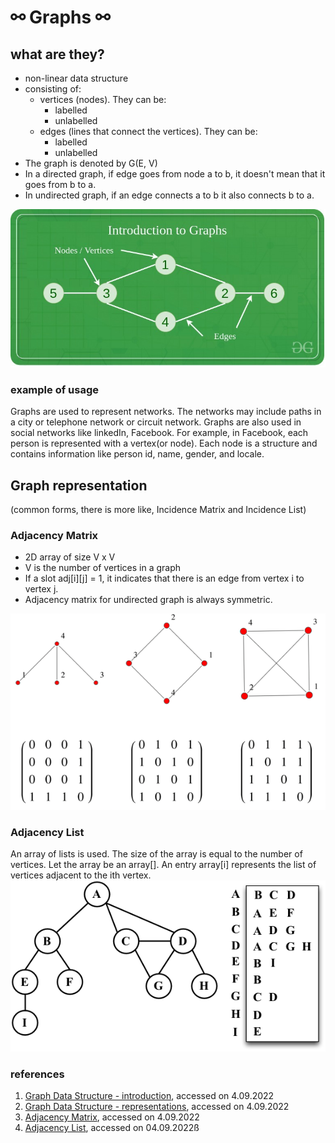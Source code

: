 # ⚯ Graphs ⚯
## what are they?

- non-linear data structure
- consisting of:
  - vertices (nodes). They can be:
    - labelled
    - unlabelled
  - edges (lines that connect the vertices). They can be:
    - labelled
    - unlabelled
- The graph is denoted by G(E, V)
- In a directed graph, if edge goes from node a to b, it doesn't mean that it goes from b to a.
- In undirected graph, if an edge connects a to b it also connects b to a.

![img.png](img/img.png)

### example of usage
Graphs are used to represent networks. The networks may include paths in a city or telephone network or circuit network.
Graphs are also used in social networks like linkedIn, Facebook. For example, in Facebook, each person is represented 
with a vertex(or node). Each node is a structure and contains information like person id, name, gender, and locale.

## Graph representation 
(common forms, there is more like, Incidence Matrix and Incidence List)

### Adjacency Matrix
- 2D array of size V x V
- V is the number of vertices in a graph
- If a slot adj[i][j] = 1, it indicates that there is an edge from vertex i to vertex j.
- Adjacency matrix for undirected graph is always symmetric.

![adjacency_matrix](img/adjacency_matrix_1.png)

### Adjacency List
An array of lists is used. The size of the array is equal to the number of vertices. 
Let the array be an array[]. An entry array[i] represents the list of vertices adjacent to the ith vertex.
![adjacency_list](img/adjacency_list.png)


### references
1. [Graph Data Structure - introduction](https://www.geeksforgeeks.org/graph-data-structure-and-algorithms/), accessed on 4.09.2022
2. [Graph Data Structure - representations](https://www.geeksforgeeks.org/graph-and-its-representations/), accessed on 4.09.2022
3. [Adjacency Matrix](https://mathworld.wolfram.com/AdjacencyMatrix.html), accessed on 4.09.2022
4. [Adjacency List](https://www.oreilly.com/library/view/learning-javascript-data/9781788623872/ef9a9b77-a6d4-480b-a4f4-77336f587b36.xhtml), accessed on 04.09.2022ß